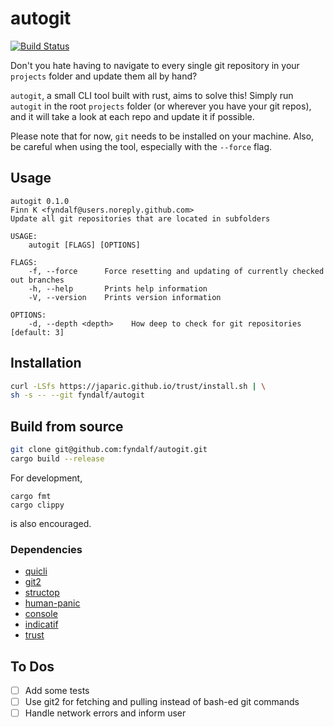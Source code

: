 # autogit

[![Build Status](https://travis-ci.com/fyndalf/autogit.svg?token=pzxEnLQoVdYwoArquwFZ&branch=master)](https://travis-ci.com/fyndalf/autogit)

Don't you hate having to navigate to every single git repository in your `projects` folder and update them all by hand?

`autogit`, a small CLI tool built with rust, aims to solve this!
Simply run `autogit` in the root `projects` folder (or wherever you have your git repos), and it will take a look at each repo and update it if possible.

Please note that for now, `git` needs to be installed on your machine.
Also, be careful when using the tool, especially with the `--force` flag.

## Usage

```
autogit 0.1.0
Finn K <fyndalf@users.noreply.github.com>
Update all git repositories that are located in subfolders

USAGE:
    autogit [FLAGS] [OPTIONS]

FLAGS:
    -f, --force      Force resetting and updating of currently checked out branches
    -h, --help       Prints help information
    -V, --version    Prints version information

OPTIONS:
    -d, --depth <depth>    How deep to check for git repositories [default: 3]
```

## Installation

```bash
curl -LSfs https://japaric.github.io/trust/install.sh | \
sh -s -- --git fyndalf/autogit
```

## Build from source

```bash
git clone git@github.com:fyndalf/autogit.git
cargo build --release
```

For development,
```
cargo fmt
cargo clippy
```
is also encouraged.

### Dependencies
- [quicli](https://github.com/killercup/quicli)
- [git2](https://github.com/rust-lang/git2-rs)
- [structop](https://github.com/TeXitoi/structopt)
- [human-panic](https://github.com/rust-cli/human-panic)
- [console](https://github.com/mitsuhiko/console)
- [indicatif](https://github.com/mitsuhiko/indicatif)
- [trust](https://github.com/japaric/trust)

## To Dos
- [ ] Add some tests
- [ ] Use git2 for fetching and pulling instead of bash-ed git commands
- [ ] Handle network errors and inform user